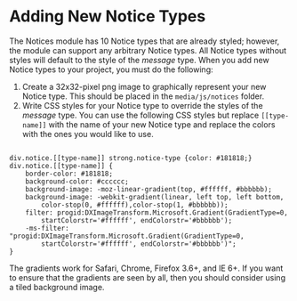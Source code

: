 Adding New Notice Types
=======================

The Notices module has 10 Notice types that are already styled; however, the
module can support any arbitrary Notice types. All Notice types without styles
will default to the style of the *message* type. When you add new Notice types
to your project, you must do the following:

1. Create a 32x32-pixel png image to graphically represent your new Notice type.
This should be placed in the `media/js/notices` folder.
2. Write CSS styles for your Notice type to override the styles of the *message*
type. You can use the following CSS styles but replace `[[type-name]]` with the name
of your new Notice type and replace the colors with the ones you would like to
use.

<pre><code>
div.notice.[[type-name]] strong.notice-type {color: #181818;}
div.notice.[[type-name]] {
	border-color: #181818;
	background-color: #cccccc;
	background-image: -moz-linear-gradient(top, #ffffff, #bbbbbb);
	background-image: -webkit-gradient(linear, left top, left bottom,
		color-stop(0, #ffffff),color-stop(1, #bbbbbb));
	filter: progid:DXImageTransform.Microsoft.Gradient(GradientType=0,
		startColorstr='#ffffff', endColorstr='#bbbbbb');
	-ms-filter: "progid:DXImageTransform.Microsoft.Gradient(GradientType=0,
		startColorstr='#ffffff', endColorstr='#bbbbbb')";
}
</code></pre>

The gradients work for Safari, Chrome, Firefox 3.6+, and IE 6+. If you want to
ensure that the gradients are seen by all, then you should consider using a
tiled background image.